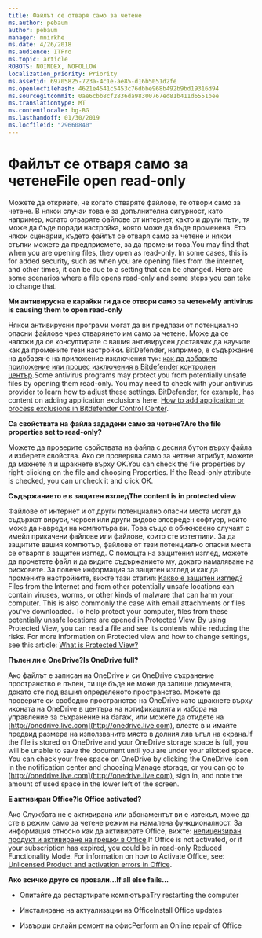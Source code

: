 ```yaml
---
title: Файлът се отваря само за четене
ms.author: pebaum
author: pebaum
manager: mnirkhe
ms.date: 4/26/2018
ms.audience: ITPro
ms.topic: article
ROBOTS: NOINDEX, NOFOLLOW
localization_priority: Priority
ms.assetid: 69705825-723a-4c1e-ae85-d16b5051d2fe
ms.openlocfilehash: 4621e4541c5453c76dbbe968b492b9bd19316d94
ms.sourcegitcommit: 0ae6cbb8cf2836da98300767ed81b411d6551bee
ms.translationtype: MT
ms.contentlocale: bg-BG
ms.lasthandoff: 01/30/2019
ms.locfileid: "29660840"
---
```

# <a name="file-open-read-only"></a><span data-ttu-id="d0133-102">Файлът се отваря само за четене</span><span class="sxs-lookup"><span data-stu-id="d0133-102">File open read-only</span></span>

<span data-ttu-id="d0133-p101">Можете да откриете, че когато отваряте файлове, те отвори само за четене. В някои случаи това е за допълнителна сигурност, като например, когато отваряте файлове от интернет, както и други пъти, тя може да бъде поради настройка, която може да бъде променена. Ето някои сценарии, където файлът се отваря само за четене и някои стъпки можете да предприемете, за да промени това.</span><span class="sxs-lookup"><span data-stu-id="d0133-p101">You may find that when you are opening files, they open as read-only. In some cases, this is for added security, such as when you are opening files from the internet, and other times, it can be due to a setting that can be changed. Here are some scenarios where a file opens read-only and some steps you can take to change that.</span></span>
  
 <span data-ttu-id="d0133-106">**Ми антивирусна е карайки ги да се отвори само за четене**</span><span class="sxs-lookup"><span data-stu-id="d0133-106">**My antivirus is causing them to open read-only**</span></span>
  
<span data-ttu-id="d0133-p102">Някои антивирусни програми могат да ви предпази от потенциално опасни файлове чрез отварянето им само за четене. Може да се наложи да се консултирате с вашия антивирусен доставчик да научите как да промените тези настройки. BitDefender, например, е съдържание на добавяне на приложение изключения тук: [как да добавите приложение или процес изключения в Bitdefender контролен център](https://www.bitdefender.com/support/how-to-add-application-or-process-exclusions-in-bitdefender-control-center-1119.mdl).</span><span class="sxs-lookup"><span data-stu-id="d0133-p102">Some antivirus programs may protect you from potentially unsafe files by opening them read-only. You may need to check with your antivirus provider to learn how to adjust these settings. BitDefender, for example, has content on adding application exclusions here: [How to add application or process exclusions in Bitdefender Control Center](https://www.bitdefender.com/support/how-to-add-application-or-process-exclusions-in-bitdefender-control-center-1119.mdl).</span></span>
  
 <span data-ttu-id="d0133-110">**Са свойствата на файла зададени само за четене?**</span><span class="sxs-lookup"><span data-stu-id="d0133-110">**Are the file properties set to read-only?**</span></span>
  
<span data-ttu-id="d0133-p103">Можете да проверите свойствата на файла с десния бутон върху файла и изберете свойства. Ако се проверява само за четене атрибут, можете да махнете я и щракнете върху OK.</span><span class="sxs-lookup"><span data-stu-id="d0133-p103">You can check the file properties by right-clicking on the file and choosing Properties. If the Read-only attribute is checked, you can uncheck it and click OK.</span></span>
  
 <span data-ttu-id="d0133-113">**Съдържанието е в защитен изглед**</span><span class="sxs-lookup"><span data-stu-id="d0133-113">**The content is in protected view**</span></span>
  
<span data-ttu-id="d0133-p104">Файлове от интернет и от други потенциално опасни места могат да съдържат вируси, червеи или други видове зловреден софтуер, който може да навреди на компютъра ви. Това също е обикновено случаят с имейл прикачени файлове или файлове, които сте изтеглили. За да защитите вашия компютър, файлове от тези потенциално опасни места се отварят в защитен изглед. С помощта на защитения изглед, можете да прочетете файл и да видите съдържанието му, докато намаляване на рисковете. За повече информация за защитен изглед и как да промените настройките, вижте тази статия: [Какво е защитен изглед?](https://support.office.com/article/d6f09ac7-e6b9-4495-8e43-2bbcdbcb6653)</span><span class="sxs-lookup"><span data-stu-id="d0133-p104">Files from the Internet and from other potentially unsafe locations can contain viruses, worms, or other kinds of malware that can harm your computer. This is also commonly the case with email attachments or files you've downloaded. To help protect your computer, files from these potentially unsafe locations are opened in Protected View. By using Protected View, you can read a file and see its contents while reducing the risks. For more information on Protected view and how to change settings, see this article: [What is Protected View?](https://support.office.com/article/d6f09ac7-e6b9-4495-8e43-2bbcdbcb6653)</span></span>
  
 <span data-ttu-id="d0133-119">**Пълен ли е OneDrive?**</span><span class="sxs-lookup"><span data-stu-id="d0133-119">**Is OneDrive full?**</span></span>
  
<span data-ttu-id="d0133-p105">Ако файлът е записан на OneDrive и си OneDrive съхранение пространство е пълен, ти ще бъде не може да запише документа, докато сте под вашия определеното пространство. Можете да проверите си свободно пространство на OneDrive като щракнете върху иконата на OneDrive в центъра на нотификацията и избора на управление за съхранение на багаж, или можете да отидете на [http://onedrive.live.com](http://onedrive.live.com), влезте в и имайте предвид размера на използваните място в долния ляв ъгъл на екрана.</span><span class="sxs-lookup"><span data-stu-id="d0133-p105">If the file is stored on OneDrive and your OneDrive storage space is full, you will be unable to save the document until you are under your allotted space. You can check your free space on OneDrive by clicking the OneDrive icon in the notification center and choosing Manage storage, or you can go to [http://onedrive.live.com](http://onedrive.live.com), sign in, and note the amount of used space in the lower left of the screen.</span></span>
  
 <span data-ttu-id="d0133-122">**Е активиран Office?**</span><span class="sxs-lookup"><span data-stu-id="d0133-122">**Is Office activated?**</span></span>
  
<span data-ttu-id="d0133-p106">Ако Службата не е активирана или абонаментът ви е изтекъл, може да сте в режим само за четене режим на намалена функционалност. За информация относно как да активирате Office, вижте: [нелицензиран продукт и активиране на грешки в Office](https://support.office.com/article/0d23d3c0-c19c-4b2f-9845-5344fedc4380).</span><span class="sxs-lookup"><span data-stu-id="d0133-p106">If Office is not activated, or if your subscription has expired, you could be in read-only Reduced Functionality Mode. For information on how to Activate Office, see: [Unlicensed Product and activation errors in Office](https://support.office.com/article/0d23d3c0-c19c-4b2f-9845-5344fedc4380).</span></span>
  
 <span data-ttu-id="d0133-125">**Ако всичко друго се провали...**</span><span class="sxs-lookup"><span data-stu-id="d0133-125">**If all else fails...**</span></span>
  
- <span data-ttu-id="d0133-126">Опитайте да рестартирате компютъра</span><span class="sxs-lookup"><span data-stu-id="d0133-126">Try restarting the computer</span></span>
    
- <span data-ttu-id="d0133-127">Инсталиране на актуализации на Office</span><span class="sxs-lookup"><span data-stu-id="d0133-127">Install Office updates</span></span>
    
- <span data-ttu-id="d0133-128">Извърши онлайн ремонт на офис</span><span class="sxs-lookup"><span data-stu-id="d0133-128">Perform an Online repair of Office</span></span>
    

